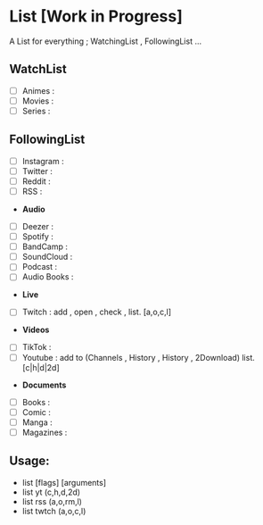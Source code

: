# List [Work in Progress]
A List for everything ; WatchingList , FollowingList ...

## WatchList
- [ ] Animes : 
- [ ] Movies : 
- [ ] Series : 

## FollowingList
- [ ] Instagram : 
- [ ] Twitter : 
- [ ] Reddit : 
- [ ] RSS : 

* **Audio**
- [ ] Deezer : 
- [ ] Spotify : 
- [ ] BandCamp : 
- [ ] SoundCloud : 
- [ ] Podcast : 
- [ ] Audio Books : 

* **Live**
- [ ] Twitch : add , open , check , list. [a,o,c,l]

* **Videos**
- [ ] TikTok : 
- [ ] Youtube :  add to (Channels , History , History , 2Download) list. [c|h|d|2d]

* **Documents**
- [ ] Books : 
- [ ] Comic : 
- [ ] Manga : 
- [ ] Magazines : 

## Usage:
* list [flags] [arguments]
* list yt (c,h,d,2d)
* list rss (a,o,rm,l)
* list twtch (a,o,c,l)
